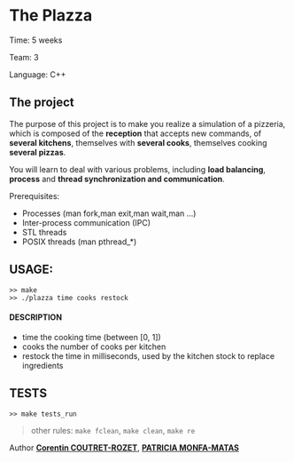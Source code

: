 The Plazza
===

Time:       5 weeks

Team:       3

Language:   C++


The project
----
The purpose of this project is to make you realize a simulation of a pizzeria, which is composed of the **reception** that accepts new commands, of **several kitchens**, themselves with **several cooks**, themselves cooking **several pizzas**.

You will learn to deal with various problems, including **load balancing**, **process** and **thread synchronization and communication**. 

Prerequisites:
* Processes (man fork,man exit,man wait,man ...)
* Inter-process communication (IPC)
* STL threads
* POSIX threads (man pthread_*)


## USAGE:

```
>> make
>> ./plazza time cooks restock
```

#### DESCRIPTION
* time         the cooking time (between [0, 1])
* cooks        the number of cooks per kitchen
* restock      the time in milliseconds, used by the kitchen stock to replace ingredients


## TESTS

```
>> make tests_run
``` 

 > other rules: `make fclean`, `make clean`, `make re`


Author [**Corentin COUTRET-ROZET**](https://github.com/sheiiva), [**PATRICIA MONFA-MATAS**](https://github.com/patumm)
